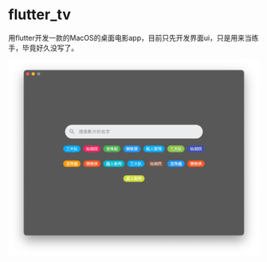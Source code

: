 # flutter_tv

用flutter开发一款的MacOS的桌面电影app，目前只先开发界面ui，只是用来当练手，毕竟好久没写了。

![](https://github.com/tiandi0228/flutter_tv/blob/main/doc/home.png)